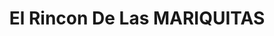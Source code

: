 ---
title: "El Rincon De Las MARIQUITAS"
url: /cholula-puebla/el-rincon-de-las-mariquitas/
shop: Lebensmittel
---